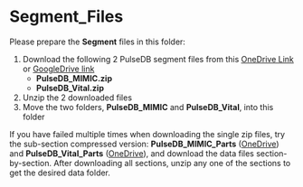 # Segment_Files

Please prepare the **Segment** files in this folder:

1. Download the following 2 PulseDB segment files from this [OneDrive Link](https://rutgersconnect-my.sharepoint.com/:f:/g/personal/ww329_soe_rutgers_edu/EiawgPEPL4BPqEB6DRu7OscBuTz14JESKiywAIOb8MGiAg?e=0VdfWA) or [GoogleDrive link](https://drive.google.com/drive/folders/1_ILrK_8jMBZwtJ8dMN21dCtSHr2W3WYF?usp=sharing)
   * **PulseDB_MIMIC.zip**
   * **PulseDB_Vital.zip**
2. Unzip the 2 downloaded files
3. Move the two folders, **PulseDB_MIMIC** and **PulseDB_Vital**, into this folder

If you have failed multiple times when downloading the single zip files, try the sub-section compressed version: **PulseDB_MIMIC_Parts** ([OneDrive](https://rutgersconnect-my.sharepoint.com/:f:/g/personal/ww329_soe_rutgers_edu/Evexk1L7supLvnNOejVYJa0BJxOJmJNeKKgaL-h5_vrndw?e=bnkwWT)) and **PulseDB_Vital_Parts** ([OneDrive](https://rutgersconnect-my.sharepoint.com/:f:/g/personal/ww329_soe_rutgers_edu/EuHxwv0ogdhGhKiABDvfEIcB_lolC0ufIZ2wWFY9MvvSEg?e=HCkRMH)), and download the data files section-by-section. After downloading all sections, unzip any one of the sections to get the desired data folder. 
